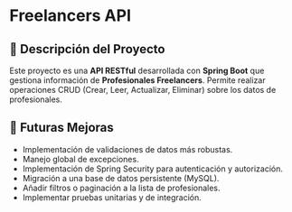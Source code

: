 # Freelancers API

## 📄 Descripción del Proyecto

Este proyecto es una **API RESTful** desarrollada con **Spring Boot** que gestiona información de **Profesionales Freelancers**. Permite realizar operaciones CRUD (Crear, Leer, Actualizar, Eliminar) sobre los datos de profesionales.


## 🔮 Futuras Mejoras

* Implementación de validaciones de datos más robustas.
* Manejo global de excepciones.
* Implementación de Spring Security para autenticación y autorización.
* Migración a una base de datos persistente (MySQL).
* Añadir filtros o paginación a la lista de profesionales.
* Implementar pruebas unitarias y de integración.
